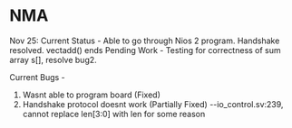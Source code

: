 # NMA

Nov 25:
Current Status - Able to go through Nios 2 program. Handshake resolved. vectadd() ends
Pending Work - Testing for correctness of sum array s[], resolve bug2.

Current Bugs -
1. Wasnt able to program board (Fixed)
2. Handshake protocol doesnt work (Partially Fixed)
	--io_control.sv:239, cannot replace len[3:0] with len for some reason
